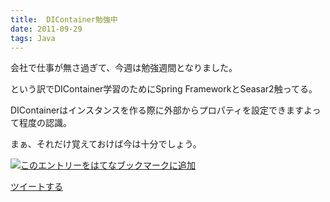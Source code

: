 ```yaml
---
title:  DIContainer勉強中
date: 2011-09-29
tags: Java
---
```

会社で仕事が無さ過ぎて、今週は勉強週間となりました。

という訳でDIContainer学習のためにSpring FrameworkとSeasar2触ってる。

DIContainerはインスタンスを作る際に外部からプロパティを設定できますよって程度の認識。

まぁ、それだけ覚えておけば今は十分でしょう。

[![このエントリーをはてなブックマークに追加](http://b.st-hatena.com/images/entry-button/button-only.gif)](http://b.hatena.ne.jp/entry/http://d.hatena.ne.jp "このエントリーをはてなブックマークに追加")

[ツイートする](http://twitter.com/share)
